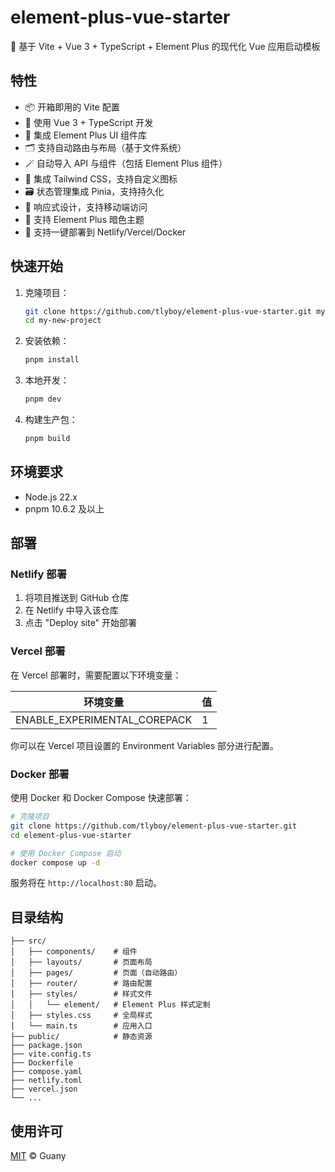 # element-plus-vue-starter

🚀 基于 Vite + Vue 3 + TypeScript + Element Plus 的现代化 Vue 应用启动模板

## 特性

- 📦 开箱即用的 Vite 配置
- 🎨 使用 Vue 3 + TypeScript 开发
- 🎯 集成 Element Plus UI 组件库
- 🗂️ 支持自动路由与布局（基于文件系统）
- 🪄 自动导入 API 与组件（包括 Element Plus 组件）
- 🌈 集成 Tailwind CSS，支持自定义图标
- 🗃️ 状态管理集成 Pinia，支持持久化
- 📱 响应式设计，支持移动端访问
- 🌙 支持 Element Plus 暗色主题
- 🚀 支持一键部署到 Netlify/Vercel/Docker

## 快速开始

1. 克隆项目：

   ```bash
   git clone https://github.com/tlyboy/element-plus-vue-starter.git my-new-project
   cd my-new-project
   ```

2. 安装依赖：

   ```bash
   pnpm install
   ```

3. 本地开发：

   ```bash
   pnpm dev
   ```

4. 构建生产包：

   ```bash
   pnpm build
   ```

## 环境要求

- Node.js 22.x
- pnpm 10.6.2 及以上

## 部署

### Netlify 部署

1. 将项目推送到 GitHub 仓库
2. 在 Netlify 中导入该仓库
3. 点击 "Deploy site" 开始部署

### Vercel 部署

在 Vercel 部署时，需要配置以下环境变量：

| 环境变量                     | 值  |
| ---------------------------- | --- |
| ENABLE_EXPERIMENTAL_COREPACK | 1   |

你可以在 Vercel 项目设置的 Environment Variables 部分进行配置。

### Docker 部署

使用 Docker 和 Docker Compose 快速部署：

```bash
# 克隆项目
git clone https://github.com/tlyboy/element-plus-vue-starter.git
cd element-plus-vue-starter

# 使用 Docker Compose 启动
docker compose up -d
```

服务将在 `http://localhost:80` 启动。

## 目录结构

```
├── src/
│   ├── components/    # 组件
│   ├── layouts/       # 页面布局
│   ├── pages/         # 页面（自动路由）
│   ├── router/        # 路由配置
│   ├── styles/        # 样式文件
│   │   └── element/   # Element Plus 样式定制
│   ├── styles.css     # 全局样式
│   └── main.ts        # 应用入口
├── public/            # 静态资源
├── package.json
├── vite.config.ts
├── Dockerfile
├── compose.yaml
├── netlify.toml
├── vercel.json
└── ...
```

## 使用许可

[MIT](LICENSE) © Guany
